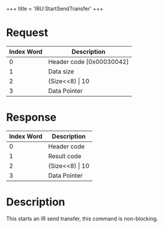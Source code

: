 +++
title = 'IRU:StartSendTransfer'
+++

# Request

| Index Word | Description                |
|------------|----------------------------|
| 0          | Header code \[0x00030042\] |
| 1          | Data size                  |
| 2          | (Size\<\<8) \| 10          |
| 3          | Data Pointer               |

# Response

| Index Word | Description       |
|------------|-------------------|
| 0          | Header code       |
| 1          | Result code       |
| 2          | (Size\<\<8) \| 10 |
| 3          | Data Pointer      |

# Description

This starts an IR send transfer, this command is non-blocking.
